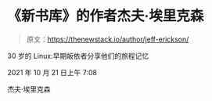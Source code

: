 # 《新书库》的作者杰夫·埃里克森

> 原文：<https://thenewstack.io/author/jeff-erickson/>

30 岁的 Linux:早期皈依者分享他们的旅程记忆

2021 年 10 月 21 日上午 7:08

杰夫·埃里克森